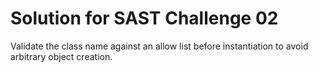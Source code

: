 # Solution for SAST Challenge 02

Validate the class name against an allow list before instantiation to avoid arbitrary object creation.
